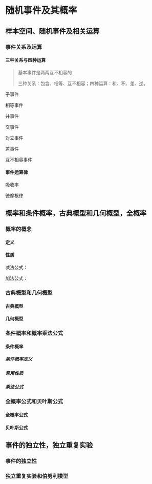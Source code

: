 # 随机事件及其概率

## 样本空间、随机事件及相关运算

### 事件关系及运算

#### 三种关系与四种运算

> 基本事件是两两互不相容的
>
> 三种关系：包含、相等、互不相容；四种运算：和、积、差、逆。

子事件

相等事件

并事件

交事件

对立事件

差事件

互不相容事件

#### 事件运算律

吸收率

徳摩根律

## 概率和条件概率，古典概型和几何概型，全概率

### 概率的概念

#### 定义

#### 性质

减法公式：

加法公式：

### 古典概型和几何概型

#### 古典概型

#### 几何概型

### 条件概率和概率乘法公式

#### 条件概率

##### 条件概率定义

##### 常用性质

##### 乘法公式

### 全概率公式和贝叶斯公式

#### 全概率公式

#### 贝叶斯公式

## 事件的独立性，独立重复实验

### 事件的独立性

### 独立重复实验和伯努利模型
